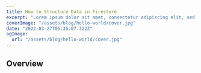 ```yaml
---
title: How to Structure Data in Firestore
excerpt: "Lorem ipsum dolor sit amet, consectetur adipiscing elit, sed do eiusmod tempor incididunt ut labore et dolore magna aliqua. Praesent elementum facilisis leo vel fringilla est ullamcorper eget. At imperdiet dui accumsan sit amet nulla facilities morbi tempus."
coverImage: "/assets/blog/hello-world/cover.jpg"
date: "2022-03-27T05:35:07.322Z"
ogImage:
  url: "/assets/blog/hello-world/cover.jpg"
---
```


## Overview
